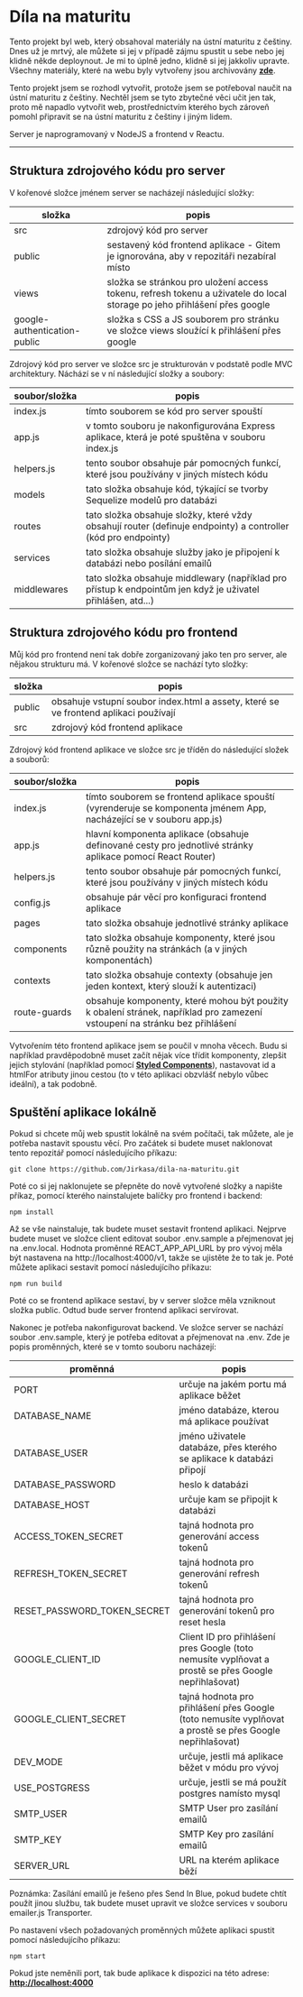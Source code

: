 # Díla na maturitu

Tento projekt byl web, který obsahoval materiály na ústní maturitu z češtiny. Dnes už je mrtvý, ale můžete si jej v případě zájmu spustit u sebe nebo jej klidně někde deploynout. Je mi to úplně jedno, klidně si jej jakkoliv upravte. Všechny materiály, které na webu byly vytvořeny jsou archivovány __[zde](https://github.com/Jirkasa/dila-na-maturitu-archivovane-materialy)__.

Tento projekt jsem se rozhodl vytvořit, protože jsem se potřeboval naučit na ústní maturitu z češtiny. Nechtěl jsem se tyto zbytečné věci učit jen tak, proto mě napadlo vytvořit web, prostřednictvím kterého bych zároveň pomohl připravit se na ústní maturitu z češtiny i jiným lidem.

Server je naprogramovaný v NodeJS a frontend v Reactu.

---

## Struktura zdrojového kódu pro server

V kořenové složce jménem server se nacházejí následující složky:

| složka        | popis                                                                                                        |
| ------------- | ------------------------------------------------------------------------------------------------------------ |
| src           | zdrojový kód pro server                                                                                      |
| public        | sestavený kód frontend aplikace - Gitem je ignorována, aby v repozitáři nezabíral místo                      |
| views         | složka se stránkou pro uložení access tokenu, refresh tokenu a uživatele do local storage po jeho přihlášení přes google |
| google-authentication-public | složka s CSS a JS souborem pro stránku ve složce views sloužící k přihlášení přes google      |

Zdrojový kód pro server ve složce src je strukturován v podstatě podle MVC architektury. Náchází se v ní následující složky a soubory:

| soubor/složka | popis                                                                                          |
| ------------- | ---------------------------------------------------------------------------------------------- |
| index.js      | tímto souborem se kód pro server spouští                                                       |
| app.js        | v tomto souboru je nakonfigurována Express aplikace, která je poté spuštěna v souboru index.js |
| helpers.js    | tento soubor obsahuje pár pomocných funkcí, které jsou používány v jiných místech kódu         |
| models        | tato složka obsahuje kód, týkající se tvorby Sequelize modelů pro databázi                     |
| routes        | tato složka obsahuje složky, které vždy obsahují router (definuje endpointy) a controller (kód pro endpointy) |
| services      | tato složka obsahuje služby jako je připojení k databázi nebo posílání emailů                  |
| middlewares   | tato složka obsahuje middlewary (například pro přístup k endpointům jen když je uživatel přihlášen, atd...) |

## Struktura zdrojového kódu pro frontend

Můj kód pro frontend není tak dobře zorganizovaný jako ten pro server, ale nějakou strukturu má. V kořenové složce se nachází tyto složky:

| složka        | popis                                                                                   |
| ------------- | --------------------------------------------------------------------------------------- |
| public        | obsahuje vstupní soubor index.html a assety, které se ve frontend aplikaci používají    |
| src           | zdrojový kód frontend aplikace                                                          |

Zdrojový kód frontend aplikace ve složce src je tříděn do následující složek a souborů:

| soubor/složka | popis                                                                                         |
| ------------- | --------------------------------------------------------------------------------------------- |
| index.js      | tímto souborem se frontend aplikace spouští (vyrenderuje se komponenta jménem App, nacházející se v souboru app.js) |
| app.js        | hlavní komponenta aplikace (obsahuje definované cesty pro jednotlivé stránky aplikace pomocí React Router) |
| helpers.js    | tento soubor obsahuje pár pomocných funkcí, které jsou používány v jiných místech kódu        |
| config.js     | obsahuje pár věcí pro konfiguraci frontend aplikace                                           |
| pages         | tato složka obsahuje jednotlivé stránky aplikace                                              |
| components    | tato složka obsahuje komponenty, které jsou různě použity na stránkách (a v jiných komponentách) |
| contexts      | tato složka obsahuje contexty (obsahuje jen jeden kontext, který slouží k autentizaci)        |
| route-guards  | obsahuje komponenty, které mohou být použity k obalení stránek, například pro zamezení vstoupení na stránku bez přihlášení |

Vytvořením této frontend aplikace jsem se poučil v mnoha věcech. Budu si například pravděpodobně muset začít nějak více třídit komponenty, zlepšit jejich stylování (například pomocí __[Styled Components](https://styled-components.com/)__), nastavovat id a htmlFor atributy jinou cestou (to v této aplikaci obzvlášť nebylo vůbec ideální), a tak podobně.

## Spuštění aplikace lokálně

Pokud si chcete můj web spustit lokálně na svém počítači, tak můžete, ale je potřeba nastavit spoustu věcí. Pro začátek si budete muset naklonovat tento repozitář pomocí následujícího příkazu:

    git clone https://github.com/Jirkasa/dila-na-maturitu.git

Poté co si jej naklonujete se přepněte do nově vytvořené složky a napište příkaz, pomocí kterého nainstalujete balíčky pro frontend i backend:

    npm install

Až se vše nainstaluje, tak budete muset sestavit frontend aplikaci. Nejprve budete muset ve složce client editovat soubor .env.sample a přejmenovat jej na .env.local. Hodnota proměnné REACT_APP_API_URL by pro vývoj měla být nastavena na http://localhost:4000/v1, takže se ujistěte že to tak je. Poté můžete aplikaci sestavit pomocí následujícího příkazu:

    npm run build

Poté co se frontend aplikace sestaví, by v server složce měla vzniknout složka public. Odtud bude server frontend aplikaci servírovat.

Nakonec je potřeba nakonfigurovat backend. Ve složce server se nachází soubor .env.sample, který je potřeba editovat a přejmenovat na .env. Zde je popis proměnných, které se v tomto souboru nacházejí:

| proměnná        | popis                                                                              |
| --------------- | ---------------------------------------------------------------------------------- |
| PORT            | určuje na jakém portu má aplikace běžet                                            |
| DATABASE_NAME   | jméno databáze, kterou má aplikace používat                                        |
| DATABASE_USER   | jméno uživatele databáze, přes kterého se aplikace k databázi připojí              |
| DATABASE_PASSWORD | heslo k databázi                                                                 |
| DATABASE_HOST   | určuje kam se připojit k databázi                                                  |
| ACCESS_TOKEN_SECRET | tajná hodnota pro generování access tokenů                                     |
| REFRESH_TOKEN_SECRET | tajná hodnota pro generování refresh tokenů                                   |
| RESET_PASSWORD_TOKEN_SECRET | tajná hodnota pro generování tokenů pro reset hesla                    |
| GOOGLE_CLIENT_ID | Client ID pro přihlášení pres Google (toto nemusíte vyplňovat a prostě se přes Google nepřihlašovat) |
| GOOGLE_CLIENT_SECRET | tajná hodnota pro přihlášení přes Google (toto nemusíte vyplňovat a prostě se přes Google nepřihlašovat) |
| DEV_MODE        | určuje, jestli má aplikace běžet v módu pro vývoj                                  |
| USE_POSTGRESS   | určuje, jestli se má použít postgres namísto mysql                                 |
| SMTP_USER       | SMTP User pro zasílání emailů                                                      |
| SMTP_KEY        | SMTP Key pro zasílání emailů                                                       |
| SERVER_URL      | URL na kterém aplikace běží                                                        |

Poznámka: Zasílání emailů je řešeno přes Send In Blue, pokud budete chtít použít jinou službu, tak budete muset upravit ve složce services v souboru emailer.js Transporter.

Po nastavení všech požadovaných proměnných můžete aplikaci spustit pomocí následujícího příkazu:

    npm start

Pokud jste neměnili port, tak bude aplikace k dispozici na této adrese: __[http://localhost:4000](http://localhost:4000)__